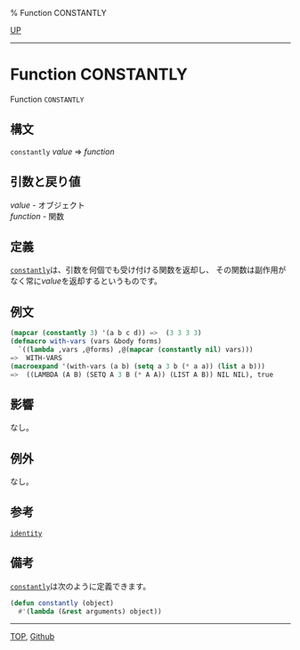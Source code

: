 % Function CONSTANTLY

[UP](5.3.html)  

---

# Function **CONSTANTLY**


Function `CONSTANTLY`


## 構文

`constantly` *value* => *function*


## 引数と戻り値

*value* - オブジェクト  
*function* - 関数


## 定義

[`constantly`](5.3.constantly.html)は、引数を何個でも受け付ける関数を返却し、
その関数は副作用がなく常に*value*を返却するというものです。


## 例文

```lisp
(mapcar (constantly 3) '(a b c d)) =>  (3 3 3 3)
(defmacro with-vars (vars &body forms)
  `((lambda ,vars ,@forms) ,@(mapcar (constantly nil) vars)))
=>  WITH-VARS
(macroexpand '(with-vars (a b) (setq a 3 b (* a a)) (list a b)))
=>  ((LAMBDA (A B) (SETQ A 3 B (* A A)) (LIST A B)) NIL NIL), true
```


## 影響

なし。


## 例外

なし。


## 参考

[`identity`](5.3.identity.html)


## 備考

[`constantly`](5.3.constantly.html)は次のように定義できます。

```lisp
(defun constantly (object)
  #'(lambda (&rest arguments) object))
```


---
[TOP](index.html),  [Github](https://github.com/nptcl/npt-japanese)

